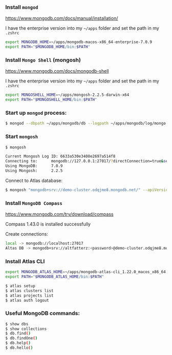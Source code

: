 
### Install `mongod`

https://www.mongodb.com/docs/manual/installation/

I have the enterprise version into my `~/apps` folder and set the path in my `.zshrc`

```bash
export MONGODB_HOME=~/apps/mongodb-macos-x86_64-enterprise-7.0.9
export PATH="$MONGODB_HOME/bin:$PATH"
```

### Install `Mongo Shell` (mongosh)

https://www.mongodb.com/docs/mongodb-shell

I have the enterprise version into my `~/apps` folder and set the path in my `.zshrc`

```bash
export MONGOSHELL_HOME=~/apps/mongosh-2.2.5-darwin-x64
export PATH="$MONGOSHELL_HOME/bin:$PATH"
```

### Start up `mongod` process:

```bash
$ mongod --dbpath ~/apps/mongodb/db --logpath ~/apps/mongodb/log/mongo.log
```

### Start `mongosh`

```bash
$ mongosh

Current Mongosh Log ID:	6633a530e3408e2697a514f8
Connecting to:		mongodb://127.0.0.1:27017/?directConnection=true&serverSelectionTimeoutMS=2000&appName=mongosh+2.2.5
Using MongoDB:		7.0.9
Using Mongosh:		2.2.5
```

Connect to Atlas database:

```bash
$ mongosh "mongodb+srv://demo-cluster.odqjme8.mongodb.net/" --apiVersion 1 --username altfatterz
```

### Install `MongoDB Compass`

https://www.mongodb.com/try/download/compass

Compass 1.43.0 is installed successfully

Create connections:

```bash
local -> mongodb://localhost:27017
Altas DB -> mongodb+srv://altfatterz:<password>@demo-cluster.odqjme8.mongodb.net/
```

### Install Atlas CLI

```bash
export MONGODB_ATLAS_HOME=~/apps/mongodb-atlas-cli_1.22.0_macos_x86_64
export PATH="$MONGODB_ATLAS_HOME/bin:$PATH"
```

```bash
$ atlas setup
$ atlas clusters list
$ atlas projects list
$ atlas auth logout
```

### Useful MongoDB commands:

```bash
$ show dbs
$ show collections
$ db.find()
$ db.findOne()
$ db.help()
$ db.hello()
```
